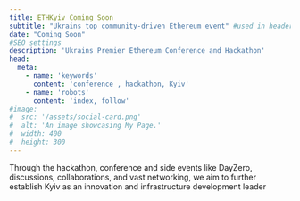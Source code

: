 ```yaml
---
title: ETHKyiv Coming Soon
subtitle: "Ukrains top community-driven Ethereum event" #used in header subtitle
date: "Coming Soon"
#SEO settings
description: 'Ukrains Premier Ethereum Conference and Hackathon'
head:
  meta:
    - name: 'keywords'
      content: 'conference , hackathon, Kyiv'
    - name: 'robots'
      content: 'index, follow'
#image:
#  src: '/assets/social-card.png'
#  alt: 'An image showcasing My Page.'
#  width: 400
#  height: 300
---
```

Through the hackathon, conference and side events like DayZero, discussions, collaborations, and vast networking, we aim to further establish Kyiv as an innovation and infrastructure development leader
